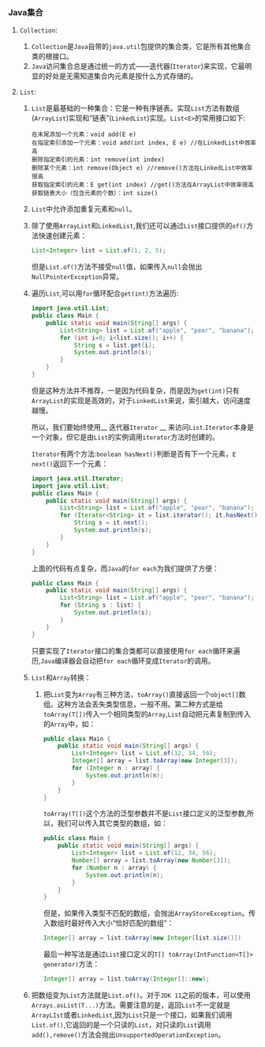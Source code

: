 ### Java集合 ###

1. `Collection`:

   1. `Collection`是`Java`自带的`java.util`包提供的集合类，它是所有其他集合类的根接口。
   2. `Java`访问集合总是通过统一的方式——迭代器(`Iterator`)来实现，它最明显的好处是无需知道集合内元素是按什么方式存储的。

2. `List`:

   1. `List`是最基础的一种集合：它是一种有序链表。实现`List`方法有数组(`ArrayList`)实现和“链表”(`LinkedList`)实现。`List<E>`的常用接口如下:

      ```shell
      在末尾添加一个元素：void add(E e)
      在指定索引添加一个元素：void add(int index, E e) //在LinkedList中效率高
      删除指定索引的元素：int remove(int index)
      删除某个元素：int remove(Object e) //remove()方法在LinkedList中效率很高
      获取指定索引的元素：E get(int index) //get()方法在ArrayList中效率很高
      获取链表大小（包含元素的个数）：int size()
      ```

   2.  `List`中允许添加重复元素和`null`。

   3. 除了使用`ArrayList`和`LinkedList`,我们还可以通过`List`接口提供的`of()`方法快速创建元素：

      ```java
      List<Integer> list = List.of(1, 2, 5);
      ```

      但是`List.of()`方法不接受`null`值，如果传入`null`会抛出`NullPointerException`异常。

   4. 遍历`List`,可以用`for`循环配合`get(int)`方法遍历:

      ```java
      import java.util.List;
      public class Main {
          public static void main(String[] args) {
              List<String> list = List.of("apple", "pear", "banana");
              for (int i=0; i<list.size(); i++) {
                  String s = list.get(i);
                  System.out.println(s);
              }
          }
      }
      ```

      但是这种方法并不推荐，一是因为代码复杂，而是因为`get(int)`只有`ArrayList`的实现是高效的，对于`LinkedList`来说，索引越大，访问速度越慢。

      所以，我们要始终使用__ 迭代器`Iterator` __ 来访问`List`.`Iterator`本身是一个对象，但它是由`List`的实例调用`iterator`方法时创建的。

      `Iterator`有两个方法:`boolean hasNext()`判断是否有下一个元素，`E next()`返回下一个元素：

      ```java
      import java.util.Iterator;
      import java.util.List;
      public class Main {
          public static void main(String[] args) {
              List<String> list = List.of("apple", "pear", "banana");
              for (Iterator<String> it = list.iterator(); it.hasNext(); ) {
                  String s = it.next();
                  System.out.println(s);
              }
          }
      }
      ```

      上面的代码有点复杂，而`Java`的`for each`为我们提供了方便：

      ```java
      public class Main {
          public static void main(String[] args) {
              List<String> list = List.of("apple", "pear", "banana");
              for (String s : list) {
                  System.out.println(s);
              }
          }
      }
      ```

      只要实现了`Iterator`接口的集合类都可以直接使用`for each`循环来遍历,`Java`编译器会自动把`for each`循环变成`Iterator`的调用。

   5. `List`和`Array`转换：

      1. 把`List`变为`Array`有三种方法，`toArray()`直接返回一个`object[]`数组。这种方法会丢失类型信息，一般不用。第二种方式是给`toArray(T[])`传入一个相同类型的`Array`,`List`自动把元素复制到传入的`Array`中，如：

         ```java
         public class Main {
             public static void main(String[] args) {
                 List<Integer> list = List.of(12, 34, 56);
                 Integer[] array = list.toArray(new Integer[3]);
                 for (Integer n : array) {
                     System.out.println(n);
                 }
             }
         }
         ```

         `toArray(T[])`这个方法的泛型参数<T>并不是`List`接口定义的泛型参数<E>,所以，我们可以传入其它类型的数组，如：

         ```java
         public class Main {
             public static void main(String[] args) {
                 List<Integer> list = List.of(12, 34, 56);
                 Number[] array = list.toArray(new Number[3]);
                 for (Number n : array) {
                     System.out.println(n);
                 }
             }
         }
         ```

         但是，如果传入类型不匹配的数组，会抛出`ArrayStoreException`。传入数组时最好传入大小“恰好匹配的数组”：

         ```java
         Integer[] array = list.toArray(new Integer[list.size()])
         ```

         最后一种写法是通过`List`接口定义的`T[] toArray(IntFunction<T[]> generator)`方法：

         ```java
         Integer[] array = list.toArray(Integer[]::new);
         ```

   2. 把数组变为`List`方法就是`List.of()`。对于`JDK 11`之前的版本，可以使用`Arrays.asList(T...)`方法。需要注意的是，返回`List`不一定就是`ArrayLIst`或者`LinkedList`,因为`List`只是一个接口，如果我们调用`List.of()`,它返回的是一个只读的`List`，对只读的`List`调用`add(),remove()`方法会抛出`UnsupportedOperationException`。

   

   

   
